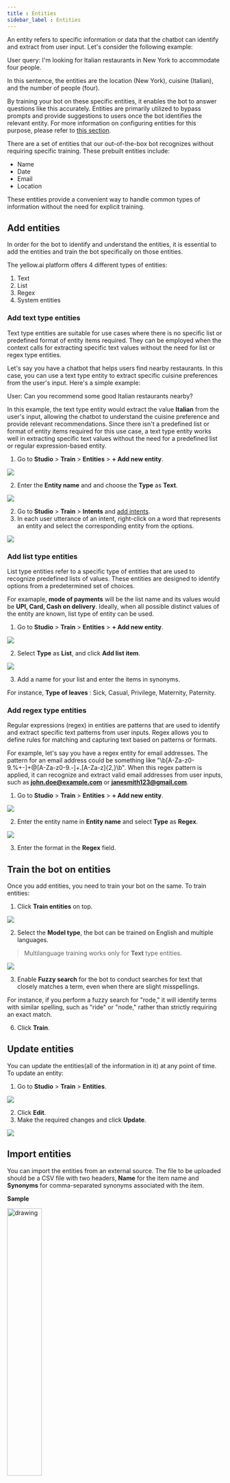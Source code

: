 ```yaml
---
title : Entities
sidebar_label : Entities
---
```


An entity refers to specific information or data that the chatbot can identify and extract from user input. Let's consider the following example:

User query: I'm looking for Italian restaurants in New York to accommodate four people.

In this sentence, the entities are the location (New York), cuisine (Italian), and the number of people (four).

By training your bot on these specific entities, it enables the bot to answer questions like this accurately. Entities are primarily utilized to bypass prompts and provide suggestions to users once the bot identifies the relevant entity. For more information on configuring entities for this purpose, please refer to [this section](#auto-skip-prompts--simplify-interactions-with-entity-based-suggestions).

There are a set of entities that our out-of-the-box bot recognizes without requiring specific training. These prebuilt entities include:

* Name
* Date
* Email
* Location

These entities provide a convenient way to handle common types of information without the need for explicit training.


## Add entities

In order for the bot to identify and understand the entities, it is essential to add the entities and train the bot specifically on those entities. 

The yellow.ai platform offers 4 different types of entities:

1. Text
2. List
3. Regex
4. System entities


### Add text type entities

Text type entities are suitable for use cases where there is no specific list or predefined format of entity items required. They can be employed when the context calls for extracting specific text values without the need for list or regex type entities.

Let's say you have a chatbot that helps users find nearby restaurants. In this case, you can use a text type entity to extract specific cuisine preferences from the user's input. Here's a simple example:

User: Can you recommend some good Italian restaurants nearby?

In this example, the text type entity would extract the value **Italian** from the user's input, allowing the chatbot to understand the cuisine preference and provide relevant recommendations. Since there isn't a predefined list or format of entity items required for this use case, a text type entity works well in extracting specific text values without the need for a predefined list or regular expression-based entity.

1.  Go to **Studio** > **Train** > **Entities** > **+ Add new entity**.

![](https://i.imgur.com/US9yAo3.png)

2. Enter the **Entity name** and and choose the **Type** as **Text**.

![](https://i.imgur.com/XGHBhAZ.png)

2. Go to  **Studio** > **Train** > **Intents** and [add intents](https://docs.yellow.ai/docs/platform_concepts/studio/train/intents#add-intents-and-utterances).
3. In each user utterance of an intent, right-click on a word that represents an entity and select the corresponding entity from the options.

![](https://i.imgur.com/yg1p3Z6.jpg)

### Add list type entities

List type entities refer to a specific type of entities that are used to recognize predefined lists of values. These entities are designed to identify options from a predetermined set of choices.

For examaple, **mode of payments** will be the list name and its values would be **UPI, Card, Cash on delivery**. Ideally, when all possible distinct values of the entity are known, list type of entity can be used. 

1. Go to **Studio** > **Train** > **Entities** > **+ Add new entity**.

![](https://i.imgur.com/US9yAo3.png)

2. Select **Type** as **List**, and click **Add list item**.

![](https://i.imgur.com/qKNZgPu.png)

3. Add a name for your list and enter the items in synonyms.

For instance, **Type of leaves** : Sick, Casual, Privilege, Maternity, Paternity.

### Add regex type entities

Regular expressions (regex) in entities are patterns that are used to identify and extract specific text patterns from user inputs. Regex allows you to define rules for matching and capturing text based on patterns or formats.

For example, let's say you have a regex entity for email addresses. The pattern for an email address could be something like "\b[A-Za-z0-9.%+-]+@[A-Za-z0-9.-]+.[A-Za-z]{2,}\b". When this regex pattern is applied, it can recognize and extract valid email addresses from user inputs, such as **john.doe@example.com** or **janesmith123@gmail.com**.

1. Go to **Studio** > **Train** > **Entities** > **+ Add new entity**.

![](https://i.imgur.com/US9yAo3.png)

2. Enter the entity name in **Entity name** and select **Type** as **Regex**.

![](https://i.imgur.com/ujjr6yM.png)

3. Enter the format in the **Regex** field.

## Train the bot on entities

Once you add entities, you need to train your bot on the same. To train entities:

1. Click **Train entities** on top.

![](https://i.imgur.com/HVuCiMl.png)


2. Select the **Model type**, the bot can be trained on English and multiple languages.

  > Multilanguage training  works only for **Text** type entities.

![](https://i.imgur.com/RnA8fYY.png)

3. Enable **Fuzzy search** for the bot to conduct searches for text that closely matches a term, even when there are slight misspellings. 

For instance, if you perform a fuzzy search for "rode," it will identify terms with similar spelling, such as "ride" or "node," rather than strictly requiring an exact match.

6. Click **Train**.


## Update entities

You can update the entities(all of the information in it) at any point of time. To update an entity:

1. Go to **Studio** > **Train** > **Entities**.

![](https://i.imgur.com/bJNtr5w.png)

2. Click **Edit**.
3. Make the required changes and click **Update**.

![](https://i.imgur.com/gktslXm.png)


## Import entities

You can import the entities from an external source. The file to be uploaded should be a CSV file with two headers, **Name** for the item name and **Synonyms** for comma-separated synonyms associated with the item.

**Sample**

<img src="https://i.imgur.com/tdhpmfW.png" alt="drawing" width="40%"/>

1. Go to **Studio** > **Train** > **Entities**.
2. Click **Import**.

![](https://i.imgur.com/hYe6DO8.png)

3. Click **Upload file** and upload the CSV file. 

<img src="https://i.imgur.com/OWqXVb0.png" alt="drawing" width="70%"/>

4. Click **Import**.


## Export entities

You can export entities from our platform for backup or integration purposes. To export entities:

1. Go to **Studio** > **Train** > **Entities**.
2. Click **Export**.

![](https://i.imgur.com/exJn6JX.png)

Entities will be downloaded in your system as a CSV file.

:::note
Import and Export actions are available only for list type entities
:::


## Delete entities

1. Go to **Studio** > **Train** > **Entities**.
2. Click **Delete** followed by another **Delete** button.

![](https://i.imgur.com/3wgz5Nx.png)


## Auto-skip prompts & simplify interactions with entity-based suggestions

Entities offer simplified conversations by providing auto-suggestions based on identified entities. This process enhances the user experience by minimising unnecessary interactions.

For instance, if your bot has been trained on the "places" entity, it can offer relevant suggestions when the customer mentions a place. 

<img src="https://i.imgur.com/anyDc8z.png" alt="drawing" width="50%"/>

Similarly, if the date entity is set to automatically skip the date prompt, the bot will automatically assign the provided date value without displaying the prompt to the user. This enhances the user experience by seamlessly handling specific entities and reducing unnecessary interactions.

To add entities to skip prompts and offer suggestions:

1. Click **Make prompt smarter** on any prompt node.
2. Under **Auto-complete**, choose  **Entities** and the **Entity name**.
3. Under **Auto-skip** select the preferred **entity**. 
4. Click **Save**.

![](https://i.imgur.com/VbObv3i.png)